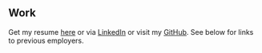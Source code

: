 ## Work

Get my resume [here](https://drive.google.com/file/d/1tYIxi1rTyfJd_2bhGolFAicDoY9I4rqy/view?usp=drive_link) or via [LinkedIn](https://www.linkedin.com/in/kirby-johnston-04a743293/) or visit my [GitHub](https://github.com/spitemonster). See below for links to previous employers.
